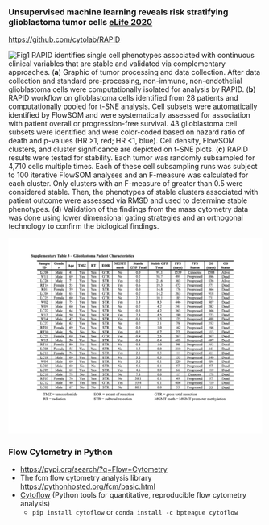 ### Unsupervised machine learning reveals risk stratifying glioblastoma tumor cells [eLife 2020](https://elifesciences.org/articles/56879?_ga=2.152338937.194252844.1613437840-1331803966.1607125053)

https://github.com/cytolab/RAPID

![Fig1](./assets/elife-56879-fig1-v2.jpg)
RAPID identifies single cell phenotypes associated with continuous clinical variables that are stable and validated via complementary approaches.
(**a**) Graphic of tumor processing and data collection. After data collection and standard pre-processing, non-immune, non-endothelial glioblastoma cells were computationally isolated for analysis by RAPID. (**b**) RAPID workflow on glioblastoma cells identified from 28 patients and computationally pooled for t-SNE analysis. Cell subsets were automatically identified by FlowSOM and were systematically assessed for association with patient overall or progression-free survival. 43 glioblastoma cell subsets were identified and were color-coded based on hazard ratio of death and p-values (HR >1, red; HR <1, blue). Cell density, FlowSOM clusters, and cluster significance are depicted on t-SNE plots. (**c**) RAPID results were tested for stability. Each tumor was randomly subsampled for 4,710 cells multiple times. Each of these cell subsampling runs was subject to 100 iterative FlowSOM analyses and an F-measure was calculated for each cluster. Only clusters with an F-measure of greater than 0.5 were considered stable. Then, the phenotypes of stable clusters associated with patient outcome were assessed via RMSD and used to determine stable phenotypes. (**d**) Validation of the findings from the mass cytometry data was done using lower dimensional gating strategies and an orthogonal technology to confirm the biological findings.


![Suppl-Tab3](./assets/elife-56879-supp-tab3.png)


### Flow Cytometry in Python

- https://pypi.org/search/?q=Flow+Cytometry
- The fcm flow cytometry analysis library https://pythonhosted.org/fcm/basic.html
- [Cytoflow](https://github.com/cytoflow/cytoflow) (Python tools for quantitative, reproducible flow cytometry analysis) 
    - `pip install cytoflow` or `conda install -c bpteague cytoflow`
